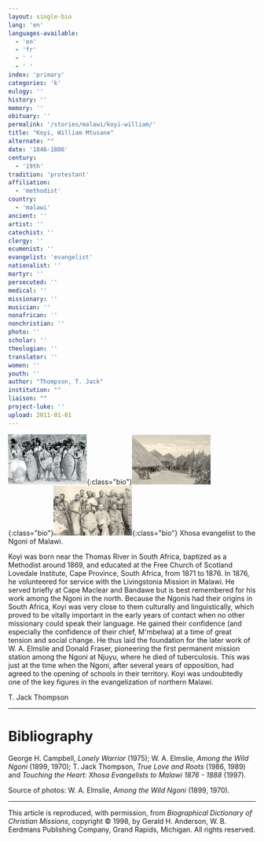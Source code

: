 ```yaml
---
layout: single-bio
lang: 'en'
languages-available:
  - 'en'
  - 'fr'
  - ' '
  - ' '
index: 'primary'
categories: 'k'
eulogy: ''
history: ''
memory: ''
obituary: ''
permalink: '/stories/malawi/koyi-william/'
title: "Koyi, William Mtusane"
alternate: ""
date: '1846-1886'
century:
  - '19th'
tradition: 'protestant'
affiliation:
  - 'methodist'
country:
  - 'malawi'
ancient: ''
artist: ''
catechist: ''
clergy: ''
ecumenist: ''
evangelist: 'evangelist'
nationalist: ''
martyr: ''
persecuted: ''
medical: ''
missionary: ''
musician: ''
nonafrican: ''
nonchristian: ''
photo: ''
scholar: ''
theologian: ''
translator: ''
women: ''
youth: ''
author: "Thompson, T. Jack"
institution: ""
liaison: ""
project-luke: ''
upload: 2011-01-01
---
```


![image](/images/bio-pics/malawi/koyi-william/koyi-ngoni-small.jpg){:class="bio"}![image](/images/bio-pics/malawi/koyi-william/koyi-village-small.jpg){:class="bio"}![image](/images/bio-pics/malawi/koyi-william/koyi-ngonichief-small.jpg){:class="bio"} Xhosa evangelist to the Ngoni of Malawi.

Koyi was born near the Thomas River in South Africa, baptized as a Methodist around 1869, and educated at the Free Church of Scotland Lovedale Institute, Cape Province, South Africa, from 1871 to 1876. In 1876, he volunteered for service with the Livingstonia Mission in Malawi. He served briefly at Cape Maclear and Bandawe but is best remembered for his work among the Ngoni in the north. Because the Ngonis had their origins in South Africa, Koyi was very close to them culturally and linguistically, which proved to be vitally important in the early years of contact when no other missionary could speak their language. He gained their confidence (and especially the confidence of their chief, M'mbelwa) at a time of great tension and social change. He thus laid the foundation for the later work of W. A. Elmslie and Donald  Fraser, pioneering the first permanent mission station among the Ngoni at Njuyu, where he died of tuberculosis. This was just at the time when the Ngoni, after several years of opposition, had agreed to the opening of schools in their territory. Koyi was undoubtedly one of the key figures in the evangelization of northern Malawi.

T. Jack Thompson

---

# Bibliography

George H. Campbell, *Lonely Warrior* (1975); W. A. Elmslie, *Among the Wild Ngoni* (1899, 1970); T. Jack Thompson, *True Love and Roots* (1986, 1989) and *Touching the Heart: Xhosa Evangelists to Malawi 1876 - 1888* (1997).

Source of photos: W. A. Elmslie, *Among the Wild Ngoni* (1899, 1970).

---

This article is reproduced, with permission, from *Biographical Dictionary of Christian Missions*,   copyright &copy; 1998, by Gerald H. Anderson, W. B. Eerdmans Publishing Company, Grand Rapids, Michigan.  All rights reserved.
